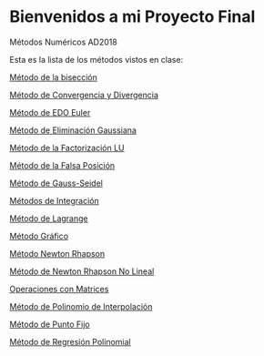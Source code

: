 # Bienvenidos a mi Proyecto Final
Métodos Numéricos AD2018

Esta es la lista de los métodos vistos en clase:

[Método de la bisección](https://github.com/FerGrant/ProyectoFinal/tree/master/Biseccion)

[Método de Convergencia y Divergencia](https://github.com/FerGrant/ProyectoFinal/tree/master/ConvergenciaDivergencia)

[Método de EDO Euler](https://github.com/FerGrant/ProyectoFinal/tree/master/EDOEuler)

[Método de Eliminación Gaussiana](https://github.com/FerGrant/ProyectoFinal/tree/master/EliminacionGaussiana)

[Método de la Factorización LU](https://github.com/FerGrant/ProyectoFinal/tree/master/FactorizacionLU)

[Método de la Falsa Posición](https://github.com/FerGrant/ProyectoFinal/tree/master/FalsaPosicion)

[Método de Gauss-Seidel](https://github.com/FerGrant/ProyectoFinal/tree/master/Gauss-Seidel)

[Métodos de Integración](https://github.com/FerGrant/ProyectoFinal/tree/master/Integracion)

[Método de Lagrange](https://github.com/FerGrant/ProyectoFinal/tree/master/Lagrange)

[Método Gráfico](https://github.com/FerGrant/ProyectoFinal/tree/master/Grafico)

[Método Newton Rhapson](https://github.com/FerGrant/ProyectoFinal/tree/master/NewtonRhapson)

[Método de Newton Rhapson No Lineal](https://github.com/FerGrant/ProyectoFinal/tree/master/NewtonNoLineal)

[Operaciones con Matrices](https://github.com/FerGrant/ProyectoFinal/tree/master/OperacionesMatrices)

[Método de Polinomio de Interpolación](https://github.com/FerGrant/ProyectoFinal/tree/master/PolinomioInterpolacion)

[Método de Punto Fijo](https://github.com/FerGrant/ProyectoFinal/tree/master/PuntoFijo)

[Método de Regresión Polinomial](https://github.com/FerGrant/ProyectoFinal/tree/master/RegresionPolinomial)
